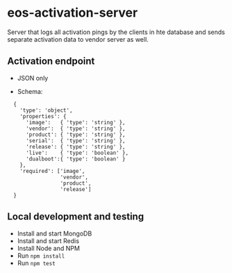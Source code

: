 # eos-activation-server

Server that logs all activation pings by the clients in hte database and sends separate activation data to vendor server as well.

## Activation endpoint

- JSON only

- Schema:
```
  {
    'type': 'object',
    'properties': {
      'image':   { 'type': 'string' },
      'vendor':  { 'type': 'string' },
      'product': { 'type': 'string' },
      'serial':  { 'type': 'string' },
      'release': { 'type': 'string' },
      'live':    { 'type': 'boolean' },
      'dualboot':{ 'type': 'boolean' }
    },
    'required': ['image',
                 'vendor',
                 'product',
                 'release']
  }

```

## Local development and testing

* Install and start MongoDB
* Install and start Redis
* Install Node and NPM
* Run `npm install`
* Run `npm test`
